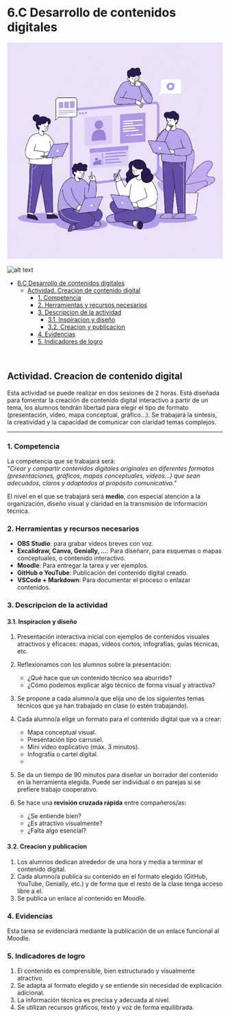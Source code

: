 # 6.C Desarrollo de contenidos digitales

![Gente creando contenido digital.](6Ccontent.webp)

![alt text](image-1.png)
- [6.C Desarrollo de contenidos digitales](#6c-desarrollo-de-contenidos-digitales)
  - [Actividad. Creacion de contenido digital](#actividad-creacion-de-contenido-digital)
    - [1. Competencia](#1-competencia)
    - [2. Herramientas y recursos necesarios](#2-herramientas-y-recursos-necesarios)
    - [3. Descripcion de la actividad](#3-descripcion-de-la-actividad)
      - [3.1. Inspiracion y diseño](#31-inspiracion-y-diseño)
      - [3.2. Creacion y publicacion](#32-creacion-y-publicacion)
    - [4. Evidencias](#4-evidencias)
    - [5. Indicadores de logro](#5-indicadores-de-logro)

</br>

## Actividad. Creacion de contenido digital
Esta actividad se puede realizar en dos sesiones de 2 horas. Está diseñada para fomentar la creación de contenido digital interactivo a partir de un tema, los alumnos tendrán libertad para elegir el tipo de formato (presentación, vídeo, mapa conceptual, gráfico…). Se trabajará la síntesis, la creatividad y la capacidad de comunicar con claridad temas complejos.

---

### 1. Competencia

La competencia que se trabajará será:  
*"Crear y compartir contenidos digitales originales en diferentes formatos (presentaciones, gráficos, mapas conceptuales, vídeos…) que sean adecuados, claros y adaptados al propósito comunicativo."*

El nivel en el que se trabajará será **medio**, con especial atención a la organización, diseño visual y claridad en la transmisión de información técnica.

### 2. Herramientas y recursos necesarios

- **OBS Studio**: para grabar vídeos breves con voz.
- **Excalidraw, Canva, Genially, ...**: Para diseñanr, para esquemas o mapas conceptuales, o contenido interactivo.
- **Moodle**: Para entregar la tarea y ver ejemplos.
- **GitHub o YouTube**: Publicación del contenido digital creado.
- **VSCode + Markdown**: Para documentar el proceso o enlazar contenidos.

### 3. Descripcion de la actividad

#### 3.1. Inspiracion y diseño

1. Presentación interactiva inicial con ejemplos de contenidos visuales atractivos y eficaces: mapas, vídeos cortos, infografías, guías técnicas, etc.

2. Reflexionamos con los alumnos sobre la presentación:
   - ¿Qué hace que un contenido técnico sea aburrido?
   - ¿Cómo podemos explicar algo técnico de forma visual y atractiva?

3. Se propone a cada alumno/a que elija uno de los siguientes temas técnicos que ya han trabajado en clase (o estén trabajando).

4. Cada alumno/a elige un formato para el contenido digital que va a crear:
   - Mapa conceptual visual.
   - Presentación tipo carrusel.
   - Mini vídeo explicativo (máx. 3 minutos).
   - Infografía o cartel digital.
   - 
5. Se da un tiempo de 90 minutos para diseñar un borrador del contenido en la herramienta elegida. Puede ser individual o en parejas si se prefiere trabajo cooperativo.

6. Se hace una **revisión cruzada rápida** entre compañeros/as:  
   - ¿Se entiende bien?
   - ¿Es atractivo visualmente?
   - ¿Falta algo esencial?
  
#### 3.2. Creacion y publicacion

1. Los alumnos dedican alrededor de una hora y media a terminar el contenido digital.
2. Cada alumno/a publica su contenido en el formato elegido (GitHub, YouTube, Genially, etc.) y de forma que el resto de la clase tenga acceso libre a el.
3. Se publica un enlace al contenido en Moodle.

### 4. Evidencias

Esta tarea se evidenciará mediante la publicación de un enlace funcional al Moodle.

### 5. Indicadores de logro

1. El contenido es comprensible, bien estructurado y visualmente atractivo.
2. Se adapta al formato elegido y se entiende sin necesidad de explicación adicional.
3. La información técnica es precisa y adecuada al nivel.
4. Se utilizan recursos gráficos, texto y voz de forma equilibrada.
